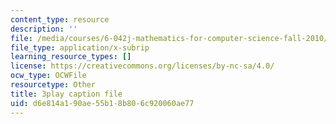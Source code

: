 ```yaml
---
content_type: resource
description: ''
file: /media/courses/6-042j-mathematics-for-computer-science-fall-2010/d6e814a190ae55b18b806c920060ae77_XX7ePR21Ook.vtt
file_type: application/x-subrip
learning_resource_types: []
license: https://creativecommons.org/licenses/by-nc-sa/4.0/
ocw_type: OCWFile
resourcetype: Other
title: 3play caption file
uid: d6e814a1-90ae-55b1-8b80-6c920060ae77
---
```

